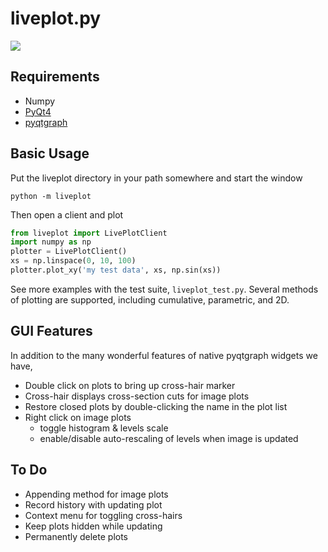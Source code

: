 liveplot.py
===========

![](https://raw.github.com/PhilReinhold/liveplot/master/screenshot.png)

Requirements
------------
- Numpy
- [PyQt4](http://www.riverbankcomputing.com/software/pyqt/download)
- [pyqtgraph](http://www.pyqtgraph.org)

Basic Usage
-----------

Put the liveplot directory in your path somewhere and start the window

    python -m liveplot

Then open a client and plot
```python
from liveplot import LivePlotClient
import numpy as np
plotter = LivePlotClient()
xs = np.linspace(0, 10, 100)
plotter.plot_xy('my test data', xs, np.sin(xs))
```

See more examples with the test suite, `liveplot_test.py`. Several methods of
plotting are supported, including cumulative, parametric, and 2D.

GUI Features
------------
In addition to the many wonderful features of native pyqtgraph widgets we have,

- Double click on plots to bring up cross-hair marker
- Cross-hair displays cross-section cuts for image plots
- Restore closed plots by double-clicking the name in the plot list
- Right click on image plots
  - toggle histogram & levels scale
  - enable/disable auto-rescaling of levels when image is updated

To Do
-----
- Appending method for image plots
- Record history with updating plot
- Context menu for toggling cross-hairs
- Keep plots hidden while updating
- Permanently delete plots